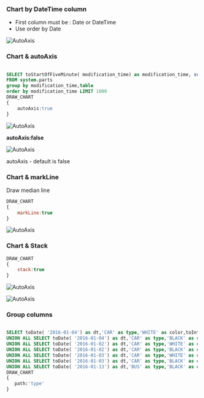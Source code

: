 ### Chart by DateTime column

* First column must be : Date or DateTime
* Use order by Date

![AutoAxis](/img/draw-chart-datetime.png)

### Chart & autoAxis

```SQL

SELECT toStartOfFiveMinute( modification_time) as modification_time, sum(bytes) as bytes,sum(marks) as marks,table
FROM system.parts
group by modification_time,table
order by modification_time LIMIT 1000
DRAW_CHART
{
    autoAxis:true
}
```

![AutoAxis](/img/draw-chart-autoAxis.png)

**autoAxis:false**


![AutoAxis](/img/draw-chart-noautoAxis.png)


autoAxis - default is false

### Chart & markLine

Draw median line


```javascript
DRAW_CHART
{
    markLine:true
}
```

![AutoAxis](/img/draw-chart-markLine.png)


### Chart & Stack


```javascript
DRAW_CHART
{
    stack:true
}
```

![AutoAxis](/img/draw-chart-stack.png)

![AutoAxis](/img/draw-chart-stack-bar.png)


### Group columns

```sql

SELECT toDate( '2016-01-04') as dt,'CAR' as type,'WHITE' as color,toInt16(2000) as cost,122 as width
UNION ALL SELECT toDate( '2016-01-04') as dt,'CAR' as type,'BLACK' as color,toInt16(2100) as cost,121 as width
UNION ALL SELECT toDate( '2016-01-02') as dt,'CAR' as type,'WHITE' as color,toInt16(2200) as cost,100 as width
UNION ALL SELECT toDate( '2016-01-02') as dt,'CAR' as type,'BLACK' as color,toInt16(2300) as cost,99 as width
UNION ALL SELECT toDate( '2016-01-03') as dt,'CAR' as type,'WHITE' as color,toInt16(2400) as cost,110 as width
UNION ALL SELECT toDate( '2016-01-03') as dt,'CAR' as type,'BLACK' as color,toInt16(2500) as cost,112 as width
UNION ALL SELECT toDate( '2016-01-13') as dt,'BUS' as type,'BLACK' as color,toInt16(2500) as cost,112 as width
DRAW_CHART 
{
   path:'type'
}


```